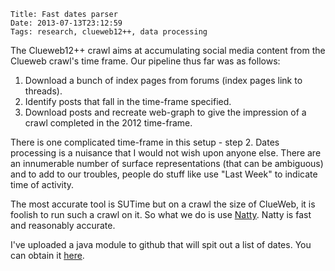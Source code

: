     Title: Fast dates parser
    Date: 2013-07-13T23:12:59
    Tags: research, clueweb12++, data processing

The Clueweb12++ crawl aims at accumulating social media content from the Clueweb crawl's time frame. Our pipeline thus far was as follows:

1. Download a bunch of index pages from forums (index pages link to threads).
2. Identify posts that fall in the time-frame specified.
3. Download posts and recreate web-graph to give the impression of a crawl completed in the 2012 time-frame.

There is one complicated time-frame in this setup - step 2. Dates processing is a nuisance that I would not wish upon anyone else. There are an innumerable number of surface representations (that can be ambiguous) and to add to our troubles, people do stuff like use "Last Week" to indicate time of activity.

The most accurate tool is SUTime but on a crawl the size of ClueWeb, it is foolish to run such a crawl on it. So what we do is use [Natty](http://natty.joestelmach.com/). Natty is fast and reasonably accurate.

I've uploaded a java module to github that will spit out a list of dates. You can obtain it [here](https://github.com/lemurproject/clueweb12pp-core/tree/master/pageTimes).